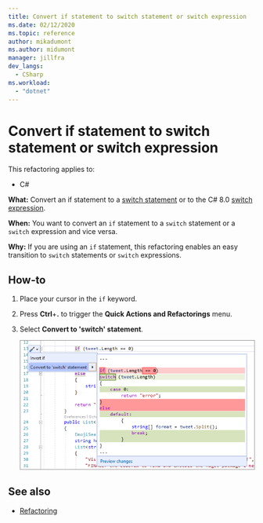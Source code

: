 ```yaml
---
title: Convert if statement to switch statement or switch expression
ms.date: 02/12/2020
ms.topic: reference
author: mikadumont
ms.author: midumont
manager: jillfra
dev_langs:
  - CSharp
ms.workload: 
  - "dotnet"
---
```

# Convert if statement to switch statement or switch expression

This refactoring applies to:

- C#

**What:** Convert an if statement to a [switch statement](/dotnet/csharp/language-reference/keywords/switch) or to the C# 8.0 [switch expression](/dotnet/csharp/whats-new/csharp-8#switch-expressions).

**When:** You want to convert an `if` statement to a `switch` statement or a `switch` expression and vice versa. 

**Why:** If you are using an `if` statement, this refactoring enables an easy transition to `switch` statements or `switch` expressions.

## How-to

1. Place your cursor in the `if` keyword.
2. Press **Ctrl**+**.** to trigger the **Quick Actions and Refactorings** menu.
3. Select **Convert to 'switch' statement**.

   ![Convert if statement to switch statement or switch expression](media\convert-if-statement-to-switch-statement-or-switch-expression.png) 

## See also

- [Refactoring](../refactoring-in-visual-studio.md)
